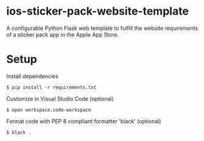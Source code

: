 # ios-sticker-pack-website-template
A configurable Python Flask web template to fulfill the website requirements of a sticker pack app in the Apple App Store.

# Setup

Install dependencies

    $ pip install -r requirements.txt

Customize in Visual Studio Code (optional)

    $ open workspace.code-workspace

Format code with PEP 8 compliant formatter 'black' (optional)

    $ black .
